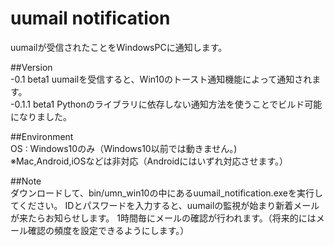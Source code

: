 # uumail notification

uumailが受信されたことをWindowsPCに通知します。

##Version<br>
  -0.1 beta1 uumailを受信すると、Win10のトースト通知機能によって通知されます。<br>
  -0.1.1 beta1 Pythonのライブラリに依存しない通知方法を使うことでビルド可能になりました。<br>


##Environment<br>
  OS : Windows10のみ（Windows10以前では動きません。)<br>
  ※Mac,Android,iOSなどは非対応（Androidにはいずれ対応させます。）<br>
  
##Note<br>
 ダウンロードして、bin/umn_win10の中にあるuumail_notification.exeを実行してください。
 IDとパスワードを入力すると、uumailの監視が始まり新着メールが来たらお知らせします。
 1時間毎にメールの確認が行われます。（将来的にはメール確認の頻度を設定できるようにします。）
